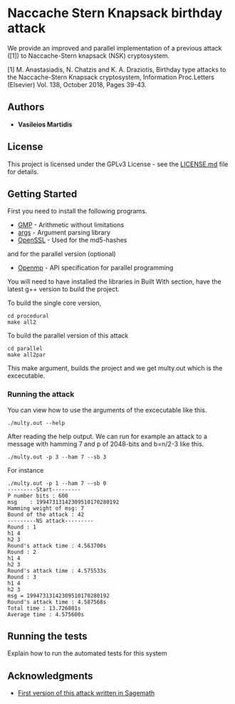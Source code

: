# Naccache Stern Knapsack birthday attack

We provide an improved and parallel implementation of a previous attack ([1]) to Naccache-Stern knapsack (NSK) cryptosystem.

[1] M. Anastasiadis, N. Chatzis and K. A. Draziotis, Birthday type attacks to the Naccache-Stern Knapsack cryptosystem, 
Information Proc.Letters (Elsevier) Vol. 138, October 2018, Pages 39-43. 

## Authors

* **Vasileios Martidis**

## License

This project is licensed under the GPLv3 License - see the [LICENSE.md](LICENSE.md) file for details.

## Getting Started

First you need to install the following programs.

* [GMP](https://gmplib.org/) - Arithmetic without limitations
* [args](https://github.com/Taywee/args) - Argument parsing library
* [OpenSSL](https://www.openssl.org/) - Used for the md5-hashes

and for the parallel version (optional)
* [Openmp](https://www.openmp.org/) - API specification for parallel programming

You will need to have installed the libraries in Built With section, have the latest g++ version to build the project.

To build the single core version,
```
cd procedural
make all2
```
To build the parallel version of this attack
```
cd parallel
make all2par
```
This make argument, builds the project and we get multy.out which is the excecutable.

### Running the attack

You can view how to use the arguments of the excecutable like this. 
```
./multy.out --help
```

After reading the help output. We can run for example an attack to a message with hamming 7 and p of 2048-bits and b=n/2-3  like this.
```
./multy.out -p 3 --ham 7 --sb 3
```

For instance 
```
./multy.out -p 1 --ham 7 --sb 0
---------Start---------
P number bits : 600
msg    : 19947313142309510170280192
Hamming weight of msg: 7
Bound of the attack : 42
---------NS attack---------
Round : 1
h1 4
h2 3
Round's attack time : 4.563700s
Round : 2
h1 4
h2 3
Round's attack time : 4.575533s
Round : 3
h1 4
h2 3
msg = 19947313142309510170280192
Round's attack time : 4.587568s
Total time : 13.726801s
Average time : 4.575600s
```

## Running the tests

Explain how to run the automated tests for this system


## Acknowledgments

* [First version of this attack written in Sagemath](https://github.com/drazioti/python_scripts/tree/master/paper_ns)
